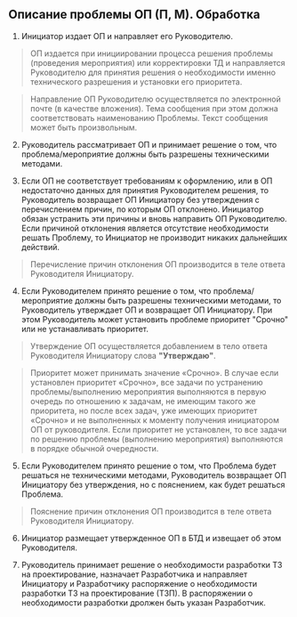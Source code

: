## Описание проблемы ОП (П, М). Обработка

1.    Инициатор издает ОП и направляет его Руководителю.
>ОП издается при инициировании процесса решения проблемы (проведения мероприятия) или корректировки ТД и направляется Руководителю для принятия решения о необходимости именно технического разрешения и установки его приоритета.

>Направление ОП Руководителю осуществляется по электронной почте (в качестве вложения). Тема сообщения при этом должна соответствовать наименованию Проблемы. Текст сообщения может быть произвольным.

2.    Руководитель рассматривает ОП и принимает решение о том, что проблема/мероприятие должны быть разрешены техническими методами.

3.    Если ОП не соответствует требованиям к оформлению, или в ОП недостаточно данных для принятия Руководителем решения, то Руководитель возвращает ОП Инициатору без утверждения с перечислением причин, по которым ОП отклонено. Инициатор обязан устранить эти причины и вновь направить ОП Руководителю. Если причиной отклонения является отсутствие необходимости решать Проблему, то Инициатор не производит никаких дальнейших действий.
>Перечисление причин отклонения ОП производится в теле ответа Руководителя Инициатору.

4.    Если Руководителем принято решение о том, что проблема/мероприятие должны быть разрешены техническими методами, то Руководитель утверждает ОП и возвращает ОП Инициатору. При этом Руководитель может установить проблеме приоритет "Срочно" или не устанавливать приоритет.
>Утверждение ОП осуществляется добавлением в тело ответа Руководителя Инициатору слова **"Утверждаю"**.

>Приоритет может принимать значение «Срочно».
В случае если установлен приоритет «Срочно», все задачи по устранению проблемы/выполнению мероприятия выполняются в первую очередь по отношению к задачам, не имеющим такого же приоритета, но после всех задач, уже имеющих приоритет «Срочно» и не выполненных к моменту получения инициатором ОП от руководителя.
Если приоритет не установлен, то все задачи по решению проблемы (выполнению мероприятия) выполняются в порядке обычной очередности.

5.    Если Руководителем принято решение о том, что Проблема будет решаться не техническими методами, Руководитель возвращает ОП Инициатору без утверждения, но с пояснением, как будет решаться Проблема.
>Пояснение причин отклонения ОП производится в теле ответа Руководителя Инициатору.

6.   Инициатор размещает утвержденное ОП в БТД и извещает об этом Руководителя.

7.   Руководитель принимает решение о необходимости разработки ТЗ на проектирование, назначает Разработчика и направляет Инициатору и Разработчику распоряжение о необходимости разработки ТЗ на проектирование (ТЗП). В распоряжении о необходимости разработки дролжен быть указан Разработчик.



